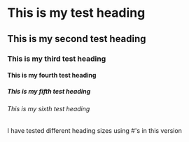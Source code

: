 # This is my test heading
## This is my second test heading
### This is my third test heading
#### This is my fourth test heading
##### This is my fifth test heading
###### This is my sixth test heading

I have tested different heading sizes using #'s in this version
